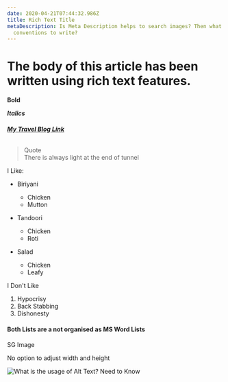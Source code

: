 ```yaml
---
date: 2020-04-21T07:44:32.986Z
title: Rich Text Title
metaDescription: Is Meta Description helps to search images? Then what are the
  conventions to write?
---
```

# The body of this article has been written using rich text features. 

**Bold** 

***Italics***

###### **[My Travel Blog Link](https://travelzigzag.wordpress.com)**

> Quote\
> There is always light at the end of tunnel

I Like: 

* Biriyani 

  * Chicken
  * Mutton
* Tandoori

  * Chicken
  * Roti
* Salad

  * Chicken
  * Leafy

I Don't Like

1. Hypocrisy 
2. Back Stabbing
3. Dishonesty

#### Both Lists are a not organised as MS Word Lists

SG Image 

No option to adjust width and height

![What is the usage of Alt Text? Need to Know](/assets/sg-image.jpeg "Saikat Gupta")